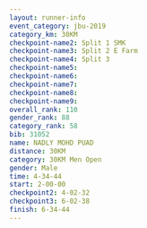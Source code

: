 ```yaml
---
layout: runner-info 
event_category: jbu-2019 
category_km: 30KM 
checkpoint-name2: Split 1 SMK 
checkpoint-name3: Split 2 E Farm 
checkpoint-name4: Split 3 
checkpoint-name5: 
checkpoint-name6: 
checkpoint-name7: 
checkpoint-name8: 
checkpoint-name9: 
overall_rank: 110
gender_rank: 88
category_rank: 58
bib: 31052
name: NADLY MOHD PUAD
distance: 30KM
category: 30KM Men Open
gender: Male
time: 4-34-44
start: 2-00-00
checkpoint2: 4-02-32
checkpoint3: 6-02-38
finish: 6-34-44
---
```

